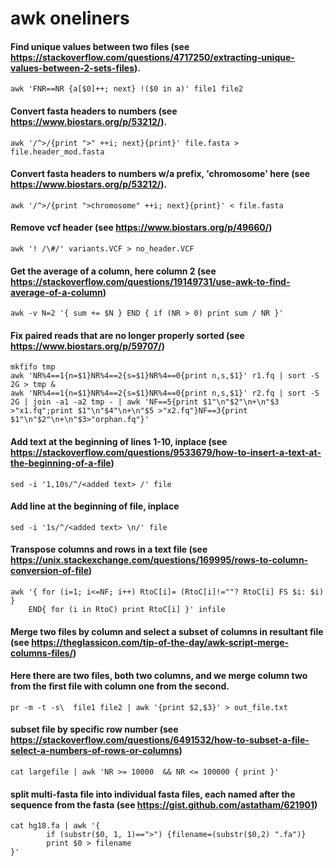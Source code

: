 # awk oneliners

#### Find unique values between two files (see https://stackoverflow.com/questions/4717250/extracting-unique-values-between-2-sets-files).

`awk 'FNR==NR {a[$0]++; next} !($0 in a)' file1 file2`


#### Convert fasta headers to numbers (see https://www.biostars.org/p/53212/).

`awk '/^>/{print ">" ++i; next}{print}' file.fasta > file.header_mod.fasta`

#### Convert fasta headers to numbers w/a prefix, 'chromosome' here (see https://www.biostars.org/p/53212/).

`awk '/^>/{print ">chromosome" ++i; next}{print}' < file.fasta`

#### Remove vcf header (see https://www.biostars.org/p/49660/)

`awk '! /\#/' variants.VCF > no_header.VCF`

#### Get the average of a column, here column 2 (see https://stackoverflow.com/questions/19149731/use-awk-to-find-average-of-a-column)
`awk -v N=2 '{ sum += $N } END { if (NR > 0) print sum / NR }'`

#### Fix paired reads that are no longer properly sorted (see https://www.biostars.org/p/59707/)
```
mkfifo tmp
awk 'NR%4==1{n=$1}NR%4==2{s=$1}NR%4==0{print n,s,$1}' r1.fq | sort -S 2G > tmp &
awk 'NR%4==1{n=$1}NR%4==2{s=$1}NR%4==0{print n,s,$1}' r2.fq | sort -S 2G | join -a1 -a2 tmp - | awk 'NF==5{print $1"\n"$2"\n+\n"$3 >"x1.fq";print $1"\n"$4"\n+\n"$5 >"x2.fq"}NF==3{print $1"\n"$2"\n+\n"$3>"orphan.fq"}'
```

#### Add text at the beginning of lines 1-10, inplace (see https://stackoverflow.com/questions/9533679/how-to-insert-a-text-at-the-beginning-of-a-file)
`sed -i '1,10s/^/<added text> /' file`

#### Add line at the beginning of file, inplace
`sed -i '1s/^/<added text> \n/' file`

#### Transpose columns and rows in a text file (see https://unix.stackexchange.com/questions/169995/rows-to-column-conversion-of-file)
```
awk '{ for (i=1; i<=NF; i++) RtoC[i]= (RtoC[i]!=""? RtoC[i] FS $i: $i) } 
    END{ for (i in RtoC) print RtoC[i] }' infile
```

#### Merge two files by column and select a subset of columns in resultant file (see https://theglassicon.com/tip-of-the-day/awk-script-merge-columns-files/)
#### Here there are two files, both two columns, and we merge column two from the first file with column one from the second.
`pr -m -t -s\  file1 file2 | awk '{print $2,$3}' > out_file.txt`

#### subset file by specific row number (see https://stackoverflow.com/questions/6491532/how-to-subset-a-file-select-a-numbers-of-rows-or-columns)
`cat largefile | awk 'NR >= 10000  && NR <= 100000 { print }'`

#### split multi-fasta file into individual fasta files, each named after the sequence from the fasta (see https://gist.github.com/astatham/621901)
```
cat hg18.fa | awk '{
        if (substr($0, 1, 1)==">") {filename=(substr($0,2) ".fa")}
        print $0 > filename
}'
```
